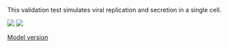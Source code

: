 This validation test simulates viral replication and secretion in a single cell. 

![](https://raw.githubusercontent.com/covid-tissue-models/covid-tissue-response-models/cc3d_first_model_v0_cand/CC3D/Models/BiocIU/SARSCoV2MultiscaleVTM/ValidationTests/SingleCellVRMandDiffusion/Model/Simulation/VRM%20Data%20Far.png)
![](https://raw.githubusercontent.com/covid-tissue-models/covid-tissue-response-models/cc3d_first_model_v0_cand/CC3D/Models/BiocIU/SARSCoV2MultiscaleVTM/ValidationTests/SingleCellVRMandDiffusion/Model/Simulation/VRM%20Data%20Close.png)

[Model version](https://github.com/covid-tissue-models/covid-tissue-response-models/tree/0c34688cd58c8e1b81caf96b0ff12a400ae63e11)
